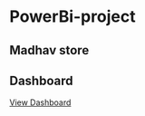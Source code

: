 # PowerBi-project
## Madhav store
## Dashboard
<a href="https://github.com/payal-dabhi/PowerBi-project/blob/main/dasboard_power%20bi.png"> View Dashboard</a>

